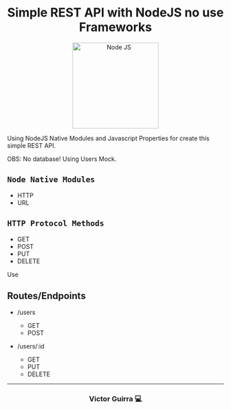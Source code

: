 <div align="center">
    <h1>Simple REST API with NodeJS no use Frameworks</h1>
    <img src="https://upload.wikimedia.org/wikipedia/commons/thumb/d/d9/Node.js_logo.svg/1200px-Node.js_logo.svg.png" alt="Node JS" width="200">
</div>

Using NodeJS Native Modules and Javascript Properties for create this simple REST API.

OBS: No database! Using Users Mock.

## `Node Native Modules`

- HTTP
- URL

## `HTTP Protocol Methods`

- GET
- POST
- PUT
- DELETE

Use

## Routes/Endpoints

- /users 
    - GET
    - POST

- /users/:id
    - GET
    - PUT
    - DELETE

---

<h3 align="center">Victor Guirra 💻</h3>